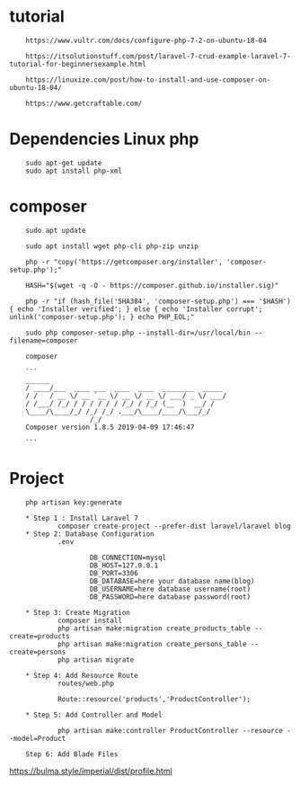 # tutorial

        https://www.vultr.com/docs/configure-php-7-2-on-ubuntu-18-04

        https://itsolutionstuff.com/post/laravel-7-crud-example-laravel-7-tutorial-for-beginnersexample.html

        https://linuxize.com/post/how-to-install-and-use-composer-on-ubuntu-18-04/

        https://www.getcraftable.com/

# Dependencies Linux php

        sudo apt-get update
        sudo apt install php-xml

# composer

        sudo apt update

        sudo apt install wget php-cli php-zip unzip

        php -r "copy('https://getcomposer.org/installer', 'composer-setup.php');"

        HASH="$(wget -q -O - https://composer.github.io/installer.sig)"

        php -r "if (hash_file('SHA384', 'composer-setup.php') === '$HASH') { echo 'Installer verified'; } else { echo 'Installer corrupt'; unlink('composer-setup.php'); } echo PHP_EOL;"

        sudo php composer-setup.php --install-dir=/usr/local/bin --filename=composer

        composer

        ```
        ______
        / ____/___  ____ ___  ____  ____  ________  _____
        / /   / __ \/ __ `__ \/ __ \/ __ \/ ___/ _ \/ ___/
        / /___/ /_/ / / / / / / /_/ / /_/ (__  )  __/ /
        \____/\____/_/ /_/ /_/ .___/\____/____/\___/_/
                        /_/
        Composer version 1.8.5 2019-04-09 17:46:47

        ```

# Project

        php artisan key:generate

        * Step 1 : Install Laravel 7
                composer create-project --prefer-dist laravel/laravel blog
        * Step 2: Database Configuration
                .env

                        DB_CONNECTION=mysql
                        DB_HOST=127.0.0.1
                        DB_PORT=3306
                        DB_DATABASE=here your database name(blog)
                        DB_USERNAME=here database username(root)
                        DB_PASSWORD=here database password(root)

        * Step 3: Create Migration
                composer install
                php artisan make:migration create_products_table --create=products
                php artisan make:migration create_persons_table --create=persons
                php artisan migrate

        * Step 4: Add Resource Route
                routes/web.php

                Route::resource('products','ProductController');

        * Step 5: Add Controller and Model

                php artisan make:controller ProductController --resource --model=Product

        Step 6: Add Blade Files


https://bulma.style/imperial/dist/profile.html
